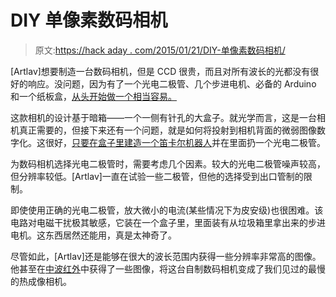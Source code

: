 # DIY 单像素数码相机

> 原文:[https://hack aday . com/2015/01/21/DIY-单像素数码相机/](https://hackaday.com/2015/01/21/diy-single-pixel-digital-camera/)

[Artlav]想要制造一台数码相机，但是 CCD 很贵，而且对所有波长的光都没有很好的响应。没问题，因为有了一个光电二极管、几个步进电机、必备的 Arduino 和一个纸板盒，[从头开始做一个相当容易。](http://orbides.1gb.ru/photobot.php?lng=eng)

这款相机的设计基于暗箱——一个一侧有针孔的大盒子。就光学而言，这是一台相机真正需要的，但接下来还有一个问题，就是如何将投射到相机背面的微弱图像数字化。这很好，[只要在盒子里建造一个笛卡尔机器人](http://orbides.1gb.ru/photobot.php?lng=eng&mode=making1)并在里面扔一个光电二极管。

为数码相机选择光电二极管时，需要考虑几个因素。较大的光电二极管噪声较高，但分辨率较低。[Artlav]一直在试验一些二极管，但他的选择受到出口管制的限制。

即使使用正确的光电二极管，放大微小的电流(某些情况下为皮安级)也很困难。该电路对电磁干扰极其敏感，它装在一个盒子里，里面装有从垃圾箱里拿出来的步进电机。这东西居然还能用，真是太神奇了。

尽管如此，[Artlav]还是能够在很大的波长范围内获得一些分辨率非常高的图像。他甚至在[中波红外](http://orbides.1gb.ru/photobot.php?lng=&mode=picmwir)中获得了一些图像，将这台自制数码相机变成了我们见过的最慢的热成像相机。